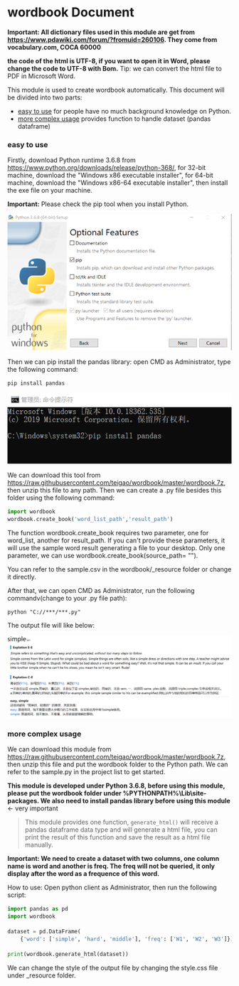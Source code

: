 # wordbook Document

**Important: All dictionary files used in this module are get from 
<https://www.pdawiki.com/forum/?fromuid=260106>. They come from vocabulary.com, COCA 60000**

**the code of the html is UTF-8, if you want to open it in Word, please change the code to UTF-8 with Bom.** Tip: we can convert the html file to PDF in Microsoft Word.

This module is used to create wordbook automatically. This document will be divided into two parts:

- <a href="#easy_to_use">easy to use</a> for people have no much background knowledge on Python.
- <a href="#hard_to_use">more complex usage</a> provides function to handle dataset (pandas dataframe)

### <a name ="easy_to_use">easy to use</a>

Firstly, download Python runtime 3.6.8 from <https://www.python.org/downloads/release/python-368/>, for 32-bit machine, download the "Windows x86 executable installer", for 64-bit machine, download the "Windows x86-64 executable installer", then install the exe file on your machine.

**Important:** Please check the pip tool when you install Python.

![Image text](https://raw.githubusercontent.com/teigao/wordbook/master/image/install_python.png)

Then we can pip install the pandas library: open CMD as Administrator, type the following command:

```console
pip install pandas
```

![Image text](https://raw.githubusercontent.com/teigao/wordbook/master/image/install_pandas.png)

We can download this tool from <https://raw.githubusercontent.com/teigao/wordbook/master/wordbook.7z>, then unzip this file to any path. Then we can create a .py file besides this folder using the following command:

```python
import wordbook
wordbook.create_book('word_list_path','result_path')
```

The function wordbook.create_book requires two parameter, one for word_list, another for result_path. If you can't provide these parameters, it will use the sample word result generating a file to your desktop. Only one parameter, we can use wordbook.create_book(source_path= "").

You can refer to the sample.csv in the wordbook/_resource folder or change it directly.

After that, we can open CMD as Administrator, run the following commandv(change to your .py file path):

```console
python "C://***/***.py"
```

The output file will like below:

![Image text](https://raw.githubusercontent.com/teigao/wordbook/master/image/result.png)

### <a name="hard_to_use">more complex usage</a>

We can download this module from <https://raw.githubusercontent.com/teigao/wordbook/master/wordbook.7z>, then unzip this file and put the wordbook folder to the Python path. We can refer to the sample.py in the project list to get started.

**This module is developed under Python 3.6.8, before using this module, please put the wordbook folder under %PYTHONPATH%\Lib\site-packages. We also need to install pandas library before using this module** <- very important

>This module provides one function, `generate_html()` will receive a pandas dataframe data type and will generate a html file, you can print the result of this function and save the result as a html file manually.

**Important: We need to create a dataset with two columns, one column name is word and another is freq. The freq will not be queried, it only display after the word as a frequence of this word.**

How to use: Open python client as Administrator, then run the following script:

```python
import pandas as pd
import wordbook

dataset = pd.DataFrame(
    {'word': ['simple', 'hard', 'middle'], 'freq': ['W1', 'W2', 'W3']})

print(wordbook.generate_html(dataset))
```

We can change the style of the output file by changing the style.css file under _resource folder.



